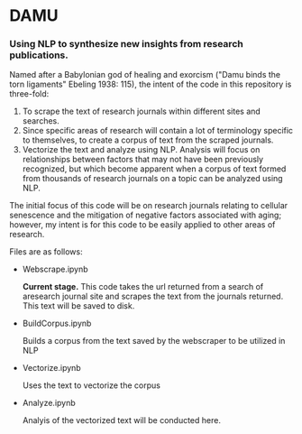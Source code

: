 # DAMU
### Using NLP to synthesize new insights from research publications.
Named after a Babylonian god of healing and exorcism ("Damu binds the torn ligaments" Ebeling 1938: 115), the intent of the code in this repository is three-fold:
<ol>
  <li>To scrape the text of research journals within different sites and searches.</li>
  <li>Since specific areas of research will contain a lot of terminology specific to themselves, to create a corpus of text from the scraped journals.</li>
  <li>Vectorize the text and analyze using NLP. Analysis will focus on relationships between factors that may not have been previously recognized, but which become apparent when a corpus of text formed from thousands of research journals on a topic can be analyzed using NLP.</li>
</ol>  

The initial focus of this code will be on research journals relating to cellular senescence and the mitigation of negative factors associated with aging; however, my intent is for this code to be easily applied to other areas of research.

Files are as follows:
<ul>
  <li>Webscrape.ipynb</li>
  <p><b>Current stage.</b> This code takes the url returned from a search of aresearch journal site and scrapes the text from the journals returned. This text will be saved to disk.</p>
  <li>BuildCorpus.ipynb</li>
  <p>Builds a corpus from the text saved by the webscraper to be utilized in NLP</p>
  <li>Vectorize.ipynb</li>
  <p>Uses the text to vectorize the corpus</p>
  <li>Analyze.ipynb</li>
  <p>Analyis of the vectorized text will be conducted here.</p>
</ul>

